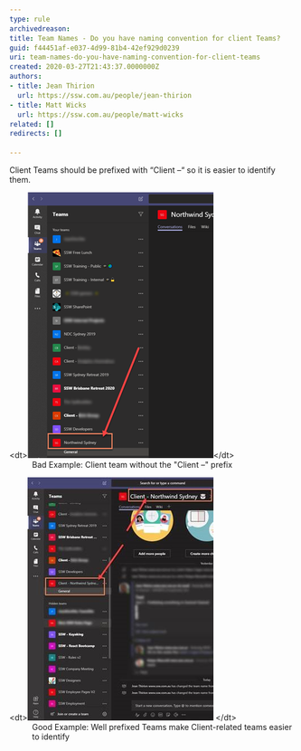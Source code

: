 ```yaml
---
type: rule
archivedreason: 
title: Team Names - Do you have naming convention for client Teams?
guid: f44451af-e037-4d99-81b4-42ef929d0239
uri: team-names-do-you-have-naming-convention-for-client-teams
created: 2020-03-27T21:43:37.0000000Z
authors:
- title: Jean Thirion
  url: https://ssw.com.au/people/jean-thirion
- title: Matt Wicks
  url: https://ssw.com.au/people/matt-wicks
related: []
redirects: []

---
```


Client Teams should be prefixed with “Client –“ so it is easier to identify them.

<!--endintro-->
<dl class="badImage">&lt;dt&gt;<img src="client-naming-bad.png" alt="client-naming-bad.png">&lt;/dt&gt;<dd>Bad Example: Client team without the "Client –" prefix</dd></dl><dl class="goodImage">&lt;dt&gt;<img src="client-naming-good.jpg" alt="client-naming-good.jpg">
&lt;/dt&gt;<dd>Good Example: Well prefixed Teams make Client-related teams easier to identify</dd></dl>
